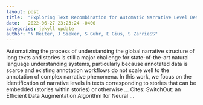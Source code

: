 ```yaml
---
layout: post
title:  "Exploring Text Recombination for Automatic Narrative Level Detection"
date:   2022-06-27 23:23:24 -0400
categories: jekyll update
author: "N Reiter, J Sieker, S Guhr, E Gius, S ZarrieSS"
---
```

Automatizing the process of understanding the global narrative structure of long texts and stories is still a major challenge for state-of-the-art natural language understanding systems, particularly because annotated data is scarce and existing annotation workflows do not scale well to the annotation of complex narrative phenomena. In this work, we focus on the identification of narrative levels in texts corresponding to stories that can be embedded (stories within stories) or otherwise …
Cites: ‪SwitchOut: an Efficient Data Augmentation Algorithm for Neural …‬  